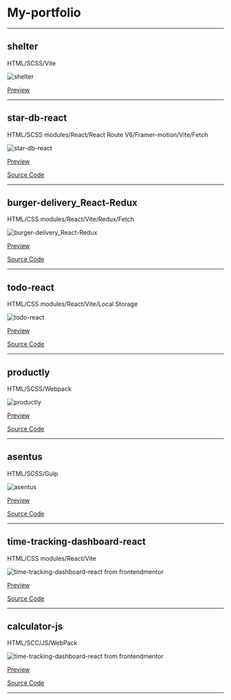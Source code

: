# My-portfolio

---

## shelter

HTML/SCSS/Vite

![shelter](https://i.imgur.com/MQUfH4Q.png)

[Preview](https://rolling-scopes-school.github.io/loontek-JSFE2023Q1/)

---

## star-db-react

HTML/SCSS modules/React/React Route V6/Framer-motion/Vite/Fetch

![star-db-react](https://i.imgur.com/QOTveRC.png)

[Preview](https://loontek.github.io/star-db-react/)

[Source Code](https://github.com/Loontek/star-db-react/tree/dev)

---

## burger-delivery_React-Redux

HTML/CSS modules/React/Vite/Redux/Fetch

![burger-delivery_React-Redux](https://i.imgur.com/RO5aiWZ.png)

[Preview](https://loontek.github.io/burger-delivery_React-Redux/)

[Source Code](https://github.com/Loontek/burger-delivery_React-Redux/tree/dev)

---

## todo-react

HTML/CSS modules/React/Vite/Local Storage

![todo-react](https://i.imgur.com/YpQcJTr.png)

[Preview](https://loontek.github.io/todo-react/)

[Source Code](https://github.com/Loontek/todo-react/tree/dev)

---

## productly

HTML/SCSS/Webpack

![productly](https://i.imgur.com/oXCWnBu.png)

[Preview](https://loontek.github.io/productly/)

[Source Code](https://github.com/Loontek/productly/tree/dev)

---

## asentus

HTML/SCSS/Gulp

![asentus](https://i.imgur.com/dSv6c7U.png)

[Preview](https://loontek.github.io/asentus/)

[Source Code](https://github.com/Loontek/asentus/tree/dev)

---

## time-tracking-dashboard-react

HTML/CSS modules/React/Vite

![time-tracking-dashboard-react from frontendmentor](https://res.cloudinary.com/dz209s6jk/image/upload/f_auto,q_auto,w_700/Challenges/dgmrkrfyzvyzwuwl7vac.jpg)

[Preview](https://loontek.github.io/time-tracking-dashboard-react/)

[Source Code](https://github.com/Loontek/time-tracking-dashboard-react/tree/dev)

---

## calculator-js

HTML/SCC/JS/WebPack

![time-tracking-dashboard-react from frontendmentor](https://i.imgur.com/rmumowI.png)

[Preview](https://loontek.github.io/My-Projects/calculator-js/index.html)

[Source Code](https://github.com/Loontek/calculator-js/tree/calculator-js)

---
